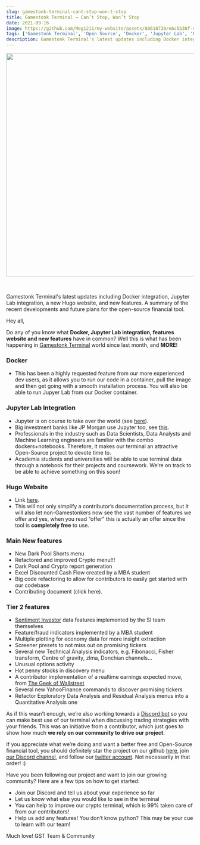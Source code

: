 ```yaml
---
slug: gamestonk-terminal-cant-stop-won-t-stop
title: Gamestonk Terminal — Can’t Stop, Won’t Stop
date: 2021-09-16
image: https://github.com/Meg1211/my-website/assets/88618738/e6c5b30f-e2d9-4aed-bf13-e62f6021caf1
tags: ['Gamestonk Terminal', 'Open Source', 'Docker', 'Jupyter Lab', 'Hugo Website', 'Python', 'Finance', 'Trading']
description: Gamestonk Terminal's latest updates including Docker integration, Jupyter Lab integration, a new Hugo website, and new features. A summary of the recent developments and future plans for the open-source financial tool.
---
```


<p align="center">
    <img width="600" src="https://github-production-user-asset-6210df.s3.amazonaws.com/88618738/280496849-e6c5b30f-e2d9-4aed-bf13-e62f6021caf1.png"/>
</p>

<br />

Gamestonk Terminal's latest updates including Docker integration, Jupyter Lab integration, a new Hugo website, and new features. A summary of the recent developments and future plans for the open-source financial tool.

<!-- truncate -->

<div style={{borderTop: '1px solid #21af90', margin: '1.5em 0'}} />

Hey all,

Do any of you know what **Docker, Jupyter Lab integration, features website and new features** have in common? Well this is what has been happening in [Gamestonk Terminal](https://github.com/GamestonkTerminal/GamestonkTerminal) world since last month, and **MORE**!

### Docker

- This has been a highly requested feature from our more experienced dev users, as it allows you to run our code in a container, pull the image and then get going with a smooth installation process. You will also be able to run Jupyer Lab from our Docker container.

### Jupyter Lab Integration

- Jupyter is on course to take over the world (see [here](https://netflixtechblog.com/notebook-innovation-591ee3221233)).
- Big investment banks like JP Morgan use Jupyter too, see [this](https://github.com/jpmorganchase/jupyterlab_templates).
- Professionals in the industry such as Data Scientists, Data Analysts and Machine Learning engineers are familiar with the combo dockers+notebooks. Therefore, it makes our terminal an attractive Open-Source project to devote time to.
- Academia students and universities will be able to use terminal data through a notebook for their projects and coursework. We’re on track to be able to achieve something on this soon!

### Hugo Website

- Link [here](https://gamestonkterminal.github.io/GamestonkTerminal/).
- This will not only simplify a contributor’s documentation process, but it will also let non-Gamestonkers now see the vast number of features we offer and yes, when you read “offer” this is actually an offer since the tool is **completely free** to use.

### Main New features

- New Dark Pool Shorts menu
- Refactored and improved Crypto menu!!!
- Dark Pool and Crypto report generation
- Excel Discounted Cash Flow created by a MBA student
- Big code refactoring to allow for contributors to easily get started with our codebase
- Contributing document (click here).

### Tier 2 features
- [Sentiment Investor](https://sentimentinvestor.com/) data features implemented by the SI team themselves
- Feature/fraud indicators implemented by a MBA student
- Multiple plotting for economy data for more insight extraction
- Screener presets to not miss out on promising tickers
- Several new Technical Analysis indicators, e.g. Fibonacci, Fisher transform, Centre of gravity, zlma, Donchian channels…
- Unusual options activity
- Hot penny stocks in discovery menu
- A contributor implementation of a realtime earnings expected move, from [The Geek of Wallstreet](https://thegeekofwallstreet.com/2021/08/03/realtime-earnings-data/)
- Several new YahooFinance commands to discover promising tickers
- Refactor Exploratory Data Analysis and Residual Analysis menus into a Quantitative Analysis one

As if this wasn’t enough, we’re also working towards a [Discord bot](https://github.com/GamestonkTerminal/DiscordBot) so you can make best use of our terminal when discussing trading strategies with your friends. This was an initiative from a contributor, which just goes to show how much **we rely on our community to drive our project**.

If you appreciate what we’re doing and want a better free and Open-Source financial tool, you should definitely star the project on our github [here](https://github.com/GamestonkTerminal/GamestonkTerminal), join [our Discord channel](https://discord.gg/Up2QGbMKHY), and follow our [twitter account](https://twitter.com/gamestonkt?lang=en). Not necessarily in that order! :)

Have you been following our project and want to join our growing community? Here are a few tips on how to get started:
- Join our Discord and tell us about your experience so far
- Let us know what else you would like to see in the terminal
- You can help to improve our crypto terminal, which is 99% taken care of from our contributors!
- Help us add any features! You don’t know python? This may be your cue to learn with our team!

Much love!
GST Team & Community
